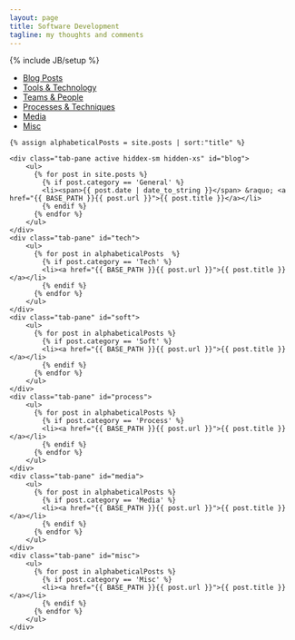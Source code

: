 ```yaml
---
layout: page
title: Software Development
tagline: my thoughts and comments
---
```

{% include JB/setup %}

<ul id="tabs" class="nav nav-tabs" data-tabs="tabs">
<li class="active"><a href="#blog" data-toggle="tab">Blog Posts</a></li>
<li><a href="#tech" data-toggle="tab">Tools & Technology</a></li>
<li><a href="#soft" data-toggle="tab">Teams & People</a></li>
<li><a href="#process" data-toggle="tab">Processes & Techniques</a></li>
<li><a href="#media" data-toggle="tab">Media</a></li>
<li><a href="#misc" data-toggle="tab">Misc</a></li>
</ul>

<div id="my-tab-content" class="tab-content">

	{% assign alphabeticalPosts = site.posts | sort:"title" %}

	<div class="tab-pane active hiddex-sm hidden-xs" id="blog">
		<ul>
		  {% for post in site.posts %}
			{% if post.category == 'General' %}
			<li><span>{{ post.date | date_to_string }}</span> &raquo; <a href="{{ BASE_PATH }}{{ post.url }}">{{ post.title }}</a></li>
			{% endif %}
		  {% endfor %}
		</ul>
	</div>
	<div class="tab-pane" id="tech">
		<ul>
		  {% for post in alphabeticalPosts  %}
			{% if post.category == 'Tech' %}
			<li><a href="{{ BASE_PATH }}{{ post.url }}">{{ post.title }}</a></li>
			{% endif %}
		  {% endfor %}
		</ul>
	</div>
	<div class="tab-pane" id="soft">
		<ul>
		  {% for post in alphabeticalPosts %}
			{% if post.category == 'Soft' %}
			<li><a href="{{ BASE_PATH }}{{ post.url }}">{{ post.title }}</a></li>
			{% endif %}
		  {% endfor %}
		</ul>
	</div>
	<div class="tab-pane" id="process">
		<ul>
		  {% for post in alphabeticalPosts %}
			{% if post.category == 'Process' %}
			<li><a href="{{ BASE_PATH }}{{ post.url }}">{{ post.title }}</a></li>
			{% endif %}
		  {% endfor %}
		</ul>
	</div>
	<div class="tab-pane" id="media">
		<ul>
		  {% for post in alphabeticalPosts %}
			{% if post.category == 'Media' %}
			<li><a href="{{ BASE_PATH }}{{ post.url }}">{{ post.title }}</a></li>
			{% endif %}
		  {% endfor %}
		</ul>
	</div>
	<div class="tab-pane" id="misc">
		<ul>
		  {% for post in alphabeticalPosts %}
			{% if post.category == 'Misc' %}
			<li><a href="{{ BASE_PATH }}{{ post.url }}">{{ post.title }}</a></li>
			{% endif %}
		  {% endfor %}
		</ul>
	</div>
</div>

